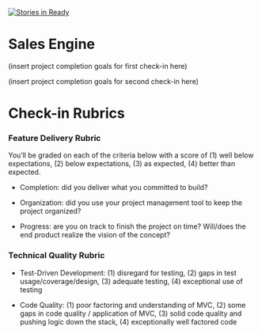 [![Stories in Ready](https://badge.waffle.io/kpearson/sales_engine.png?label=ready&title=Ready)](https://waffle.io/kpearson/sales_engine)
# Sales Engine

(insert project completion goals for first check-in here)

(insert project completion goals for second check-in here)

# Check-in Rubrics

### Feature Delivery Rubric

You’ll be graded on each of the criteria below with a score of (1) well below expectations, (2) below expectations, (3) as expected, (4) better than expected.

* Completion: did you deliver what you committed to build?

* Organization: did you use your project management tool to keep the project organized?

* Progress: are you on track to finish the project on time? Will/does the end product realize the vision of the concept?

### Technical Quality Rubric

* Test-Driven Development: (1) disregard for testing, (2) gaps in test usage/coverage/design, (3) adequate testing, (4) exceptional use of testing

* Code Quality: (1) poor factoring and understanding of MVC, (2) some gaps in code quality / application of MVC, (3) solid code quality and pushing logic down the stack, (4) exceptionally well factored code
